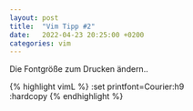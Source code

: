 ```yaml
---
layout: post
title:  "Vim Tipp #2"
date:   2022-04-23 20:25:00 +0200
categories: vim 
---
```


Die Fontgröße zum Drucken ändern..

{% highlight vimL %}
:set printfont=Courier:h9   
:hardcopy
{% endhighlight %}
